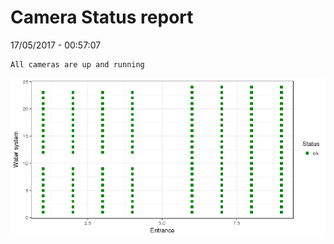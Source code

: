 Camera Status report
================
17/05/2017 - 00:57:07

    All cameras are up and running

![](camreport_files/figure-markdown_github/unnamed-chunk-2-1.png)
